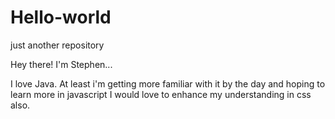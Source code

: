 # Hello-world
just another repository

Hey there!
I'm Stephen...

I love Java. At least i'm getting more familiar with it by the day and hoping to learn more in javascript
I would love to enhance my understanding in css also.
